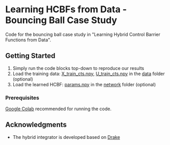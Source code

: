 # Learning HCBFs from Data - Bouncing Ball Case Study

Code for the bouncing ball case study in "Learning Hybrid Control Barrier Functions from Data".

## Getting Started

1. Simply run the code blocks top-down to reproduce our results
2. Load the training data: [X_train_cts.npy](https://github.com/unstable-zeros/learning-hcbfs/blob/main/bouncing_ball_for_share/data/X_train_cts.npy), [U_train_cts.npy](https://github.com/unstable-zeros/learning-hcbfs/blob/main/bouncing_ball_for_share/data/U_train_cts.npy) in the [data](https://github.com/unstable-zeros/learning-hcbfs/tree/main/bouncing_ball_for_share/data) folder (optional)
3. Load the learned HCBF: [params.npy](https://github.com/unstable-zeros/learning-hcbfs/tree/main/bouncing_ball_for_share/network) in the [network](https://github.com/unstable-zeros/learning-hcbfs/tree/main/bouncing_ball_for_share/network) folder (optional)


### Prerequisites

[Google Colab](https://colab.research.google.com/) recommended for running the code.

## Acknowledgments

* The hybrid integrator is developed based on [Drake](https://drake.mit.edu/)
